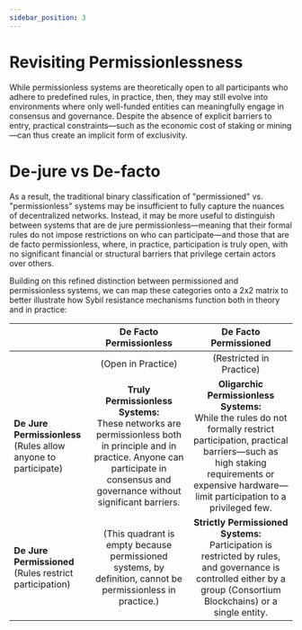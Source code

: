 ```yaml
---
sidebar_position: 3
---
```


# Revisiting Permissionlessness

While permissionless systems are theoretically open to all participants who adhere to predefined rules, in practice, then, they may still evolve into environments where only well-funded entities can meaningfully engage in consensus and governance. Despite the absence of explicit barriers to entry, practical constraints—such as the economic cost of staking or mining—can thus create an implicit form of exclusivity. 

# De-jure vs De-facto

As a result, the traditional binary classification of "permissioned" vs. "permissionless" systems may be insufficient to fully capture the nuances of decentralized networks. Instead, it may be more useful to distinguish between systems that are de jure permissionless—meaning that their formal rules do not impose restrictions on who can participate—and those that are de facto permissionless, where, in practice, participation is truly open, with no significant financial or structural barriers that privilege certain actors over others. 

Building on this refined distinction between permissioned and permissionless systems, we can map these categories onto a 2x2 matrix to better illustrate how Sybil resistance mechanisms function both in theory and in practice: 


| | **De Facto Permissionless** |**De Facto Permissioned**|
|--|:--:|:--:|
||(Open in Practice)|(Restricted in Practice)|
|**De Jure Permissionless** <br />(Rules allow anyone to participate)|**Truly Permissionless Systems:** <br />These networks are permissionless both in principle and in practice. Anyone can participate in consensus and governance without significant barriers. |**Oligarchic Permissionless Systems:** <br />While the rules do not formally restrict participation, practical barriers—such as high staking requirements or expensive hardware—limit participation to a privileged few.|
|**De Jure Permissioned** <br />(Rules restrict participation)|(This quadrant is empty because permissioned systems, by definition, cannot be permissionless in practice.)|**Strictly Permissioned Systems:** <br />Participation is restricted by rules, and governance is controlled either by a group (Consortium Blockchains) or a single entity.|
